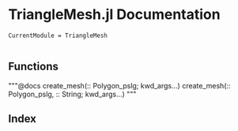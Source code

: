 # TriangleMesh.jl Documentation

```@meta
CurrentModule = TriangleMesh
```


```@contents
```

## Functions

"""@docs
    create_mesh(:: Polygon_pslg; kwd_args...)
    create_mesh(:: Polygon_pslg, :: String; kwd_args...)
"""


## Index

```@index
```
